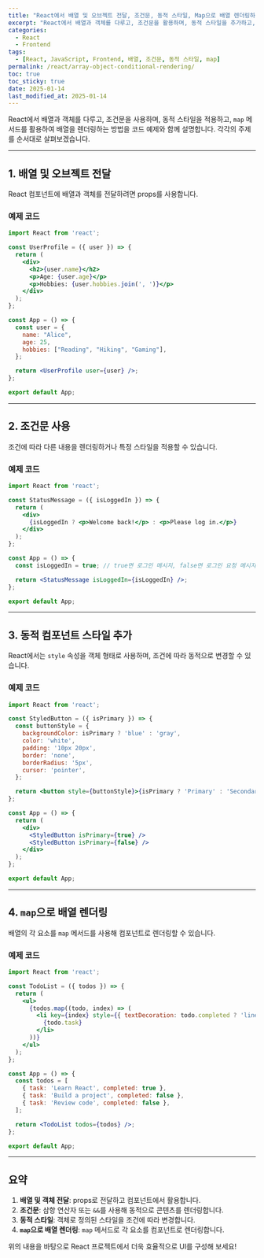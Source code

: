 ```yaml
---
title: "React에서 배열 및 오브젝트 전달, 조건문, 동적 스타일, Map으로 배열 렌더링하기"
excerpt: "React에서 배열과 객체를 다루고, 조건문을 활용하며, 동적 스타일을 추가하고, map으로 배열을 렌더링하는 방법을 예제와 함께 알아봅니다."
categories:
  - React
  - Frontend
tags:
  - [React, JavaScript, Frontend, 배열, 조건문, 동적 스타일, map]
permalink: /react/array-object-conditional-rendering/
toc: true
toc_sticky: true
date: 2025-01-14
last_modified_at: 2025-01-14
---
```


React에서 배열과 객체를 다루고, 조건문을 사용하며, 동적 스타일을 적용하고, `map` 메서드를 활용하여 배열을 렌더링하는 방법을 코드 예제와 함께 설명합니다. 각각의 주제를 순서대로 살펴보겠습니다.

---

## **1. 배열 및 오브젝트 전달**

React 컴포넌트에 배열과 객체를 전달하려면 props를 사용합니다.

### 예제 코드
```jsx
import React from 'react';

const UserProfile = ({ user }) => {
  return (
    <div>
      <h2>{user.name}</h2>
      <p>Age: {user.age}</p>
      <p>Hobbies: {user.hobbies.join(', ')}</p>
    </div>
  );
};

const App = () => {
  const user = {
    name: "Alice",
    age: 25,
    hobbies: ["Reading", "Hiking", "Gaming"],
  };

  return <UserProfile user={user} />;
};

export default App;
```

---

## **2. 조건문 사용**

조건에 따라 다른 내용을 렌더링하거나 특정 스타일을 적용할 수 있습니다.

### 예제 코드
```jsx
import React from 'react';

const StatusMessage = ({ isLoggedIn }) => {
  return (
    <div>
      {isLoggedIn ? <p>Welcome back!</p> : <p>Please log in.</p>}
    </div>
  );
};

const App = () => {
  const isLoggedIn = true; // true면 로그인 메시지, false면 로그인 요청 메시지

  return <StatusMessage isLoggedIn={isLoggedIn} />;
};

export default App;
```

---

## **3. 동적 컴포넌트 스타일 추가**

React에서는 `style` 속성을 객체 형태로 사용하며, 조건에 따라 동적으로 변경할 수 있습니다.

### 예제 코드
```jsx
import React from 'react';

const StyledButton = ({ isPrimary }) => {
  const buttonStyle = {
    backgroundColor: isPrimary ? 'blue' : 'gray',
    color: 'white',
    padding: '10px 20px',
    border: 'none',
    borderRadius: '5px',
    cursor: 'pointer',
  };

  return <button style={buttonStyle}>{isPrimary ? 'Primary' : 'Secondary'}</button>;
};

const App = () => {
  return (
    <div>
      <StyledButton isPrimary={true} />
      <StyledButton isPrimary={false} />
    </div>
  );
};

export default App;
```

---

## **4. `map`으로 배열 렌더링**

배열의 각 요소를 `map` 메서드를 사용해 컴포넌트로 렌더링할 수 있습니다.

### 예제 코드
```jsx
import React from 'react';

const TodoList = ({ todos }) => {
  return (
    <ul>
      {todos.map((todo, index) => (
        <li key={index} style={{ textDecoration: todo.completed ? 'line-through' : 'none' }}>
          {todo.task}
        </li>
      ))}
    </ul>
  );
};

const App = () => {
  const todos = [
    { task: 'Learn React', completed: true },
    { task: 'Build a project', completed: false },
    { task: 'Review code', completed: false },
  ];

  return <TodoList todos={todos} />;
};

export default App;
```

---

## **요약**

1. **배열 및 객체 전달**: props로 전달하고 컴포넌트에서 활용합니다.
2. **조건문**: 삼항 연산자 또는 `&&`를 사용해 동적으로 콘텐츠를 렌더링합니다.
3. **동적 스타일**: 객체로 정의된 스타일을 조건에 따라 변경합니다.
4. **`map`으로 배열 렌더링**: `map` 메서드로 각 요소를 컴포넌트로 렌더링합니다.

위의 내용을 바탕으로 React 프로젝트에서 더욱 효율적으로 UI를 구성해 보세요!


